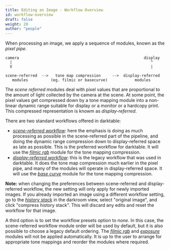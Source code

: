 ```yaml
---
title: Editing an Image - Workflow Overview
id: workflow-overview
draft: false
weight: 20
author: "people"
---
```


When processing an image, we apply a sequence of modules, known as the _pixel pipe_. 

```
camera                                                       display
  |                                                             ^
  V                                                             |
	
scene-referred  -->   tone map compression     -->  display-referred
   modules          (eg. filmic or basecurve)            modules
```

The _scene referred_ modules deal with pixel values that are proportional to the amount of light collected by the camera at the scene. At some point, the pixel values get compressed down by a tone mapping module into a non-linear dynamic range suitable for display or a monitor or a hardcopy print. This compressed representation is knowm as _display-referred_. 

There are two standard workflows offered in darktable:
* [_scene-referred workflow_](edit-scene-referred.md): here the emphasis is doing as much processing as possible in the scene-referred part of the pipeline, and doing the dynamic range compression down to display-referred space as late as possible. This is the preferred workflow for darktable. It will use the [_filmic rgb_](../../module-reference/processing-modules/filmic-rgb.md) module for the tone mapping compression.
* [_display-referred workflow_](edit-display-referred.md): this is the legacy workflow that was used in darktable. It does the tone map compression much earlier in the pixel pipe, and many of the modules will operate in display-referred space. It will use the [_base curve_](../../module-reference/processing-modules/base-curve.md) module for the tone mapping compression.

**Note:** when changing the preferences between scene-referred and display-referred workflow, the new setting will only apply for newly imported images. If you already imported an image using a different workflow setting, go to the [_history stack_](../../module-reference/utility-modules/darkroom/history-stack.md) in the darkroom view, select "original image", and click "compress history stack". This will discard any edits and reset the workflow for that image.

A third option is to set the workflow presets option to _none_. In this case, the scene-referred workflow module order will be used by default, but it is also possible to choose a legacy default ordering. The [_filmic rgb_](../../module-reference/processing-modules/filmic-rgb.md) and [_exposure_](../../module-reference/processing-modules/exposure.md) modules will not be applied automatically. It is up to the user to arrange for appropriate tone mappings and reorder the modules where required.

